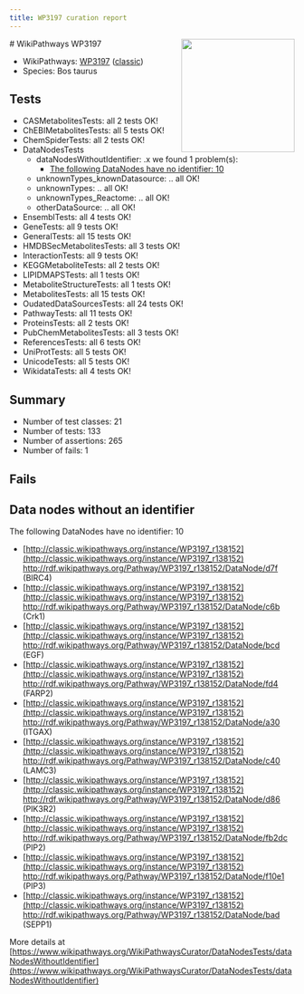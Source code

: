 ```yaml
---
title: WP3197 curation report
---
```


<img style="float: right; width: 200px" src="https://upload.wikimedia.org/wikipedia/commons/thumb/8/83/Wplogo_with_text_500.png/640px-Wplogo_with_text_500.png" />
# WikiPathways WP3197

* WikiPathways: [WP3197](https://wikipathways.org/pathways/WP3197) ([classic](https://classic.wikipathways.org/instance/WP3197))
* Species: Bos taurus
## Tests
* CASMetabolitesTests: all 2 tests OK!
* ChEBIMetabolitesTests: all 5 tests OK!
* ChemSpiderTests: all 2 tests OK!
* DataNodesTests
    * dataNodesWithoutIdentifier: .x we found 1 problem(s):
        * [The following DataNodes have no identifier: 10](#8792c490)
    * unknownTypes_knownDatasource: .. all OK!
    * unknownTypes: .. all OK!
    * unknownTypes_Reactome: .. all OK!
    * otherDataSource: .. all OK!
* EnsemblTests: all 4 tests OK!
* GeneTests: all 9 tests OK!
* GeneralTests: all 15 tests OK!
* HMDBSecMetabolitesTests: all 3 tests OK!
* InteractionTests: all 9 tests OK!
* KEGGMetaboliteTests: all 2 tests OK!
* LIPIDMAPSTests: all 1 tests OK!
* MetaboliteStructureTests: all 1 tests OK!
* MetabolitesTests: all 15 tests OK!
* OudatedDataSourcesTests: all 24 tests OK!
* PathwayTests: all 11 tests OK!
* ProteinsTests: all 2 tests OK!
* PubChemMetabolitesTests: all 3 tests OK!
* ReferencesTests: all 6 tests OK!
* UniProtTests: all 5 tests OK!
* UnicodeTests: all 5 tests OK!
* WikidataTests: all 4 tests OK!


## Summary

* Number of test classes: 21
* Number of tests: 133
* Number of assertions: 265
* Number of fails: 1

## Fails

<a name="8792c490" />

## Data nodes without an identifier

The following DataNodes have no identifier: 10

* [http://classic.wikipathways.org/instance/WP3197_r138152](http://classic.wikipathways.org/instance/WP3197_r138152) http://rdf.wikipathways.org/Pathway/WP3197_r138152/DataNode/d7f (BIRC4)
* [http://classic.wikipathways.org/instance/WP3197_r138152](http://classic.wikipathways.org/instance/WP3197_r138152) http://rdf.wikipathways.org/Pathway/WP3197_r138152/DataNode/c6b (Crk1)
* [http://classic.wikipathways.org/instance/WP3197_r138152](http://classic.wikipathways.org/instance/WP3197_r138152) http://rdf.wikipathways.org/Pathway/WP3197_r138152/DataNode/bcd (EGF)
* [http://classic.wikipathways.org/instance/WP3197_r138152](http://classic.wikipathways.org/instance/WP3197_r138152) http://rdf.wikipathways.org/Pathway/WP3197_r138152/DataNode/fd4 (FARP2)
* [http://classic.wikipathways.org/instance/WP3197_r138152](http://classic.wikipathways.org/instance/WP3197_r138152) http://rdf.wikipathways.org/Pathway/WP3197_r138152/DataNode/a30 (ITGAX)
* [http://classic.wikipathways.org/instance/WP3197_r138152](http://classic.wikipathways.org/instance/WP3197_r138152) http://rdf.wikipathways.org/Pathway/WP3197_r138152/DataNode/c40 (LAMC3)
* [http://classic.wikipathways.org/instance/WP3197_r138152](http://classic.wikipathways.org/instance/WP3197_r138152) http://rdf.wikipathways.org/Pathway/WP3197_r138152/DataNode/d86 (PIK3R2)
* [http://classic.wikipathways.org/instance/WP3197_r138152](http://classic.wikipathways.org/instance/WP3197_r138152) http://rdf.wikipathways.org/Pathway/WP3197_r138152/DataNode/fb2dc (PIP2)
* [http://classic.wikipathways.org/instance/WP3197_r138152](http://classic.wikipathways.org/instance/WP3197_r138152) http://rdf.wikipathways.org/Pathway/WP3197_r138152/DataNode/f10e1 (PIP3)
* [http://classic.wikipathways.org/instance/WP3197_r138152](http://classic.wikipathways.org/instance/WP3197_r138152) http://rdf.wikipathways.org/Pathway/WP3197_r138152/DataNode/bad (SEPP1)


More details at [https://www.wikipathways.org/WikiPathwaysCurator/DataNodesTests/dataNodesWithoutIdentifier](https://www.wikipathways.org/WikiPathwaysCurator/DataNodesTests/dataNodesWithoutIdentifier)

